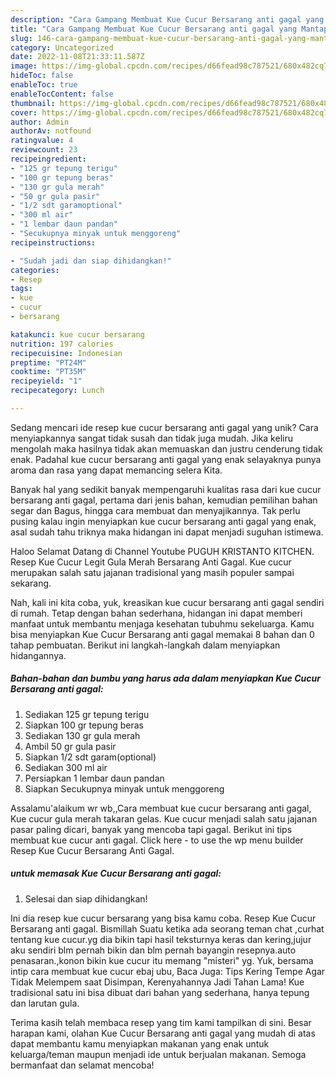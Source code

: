 ```yaml
---
description: "Cara Gampang Membuat Kue Cucur Bersarang anti gagal yang Mantap"
title: "Cara Gampang Membuat Kue Cucur Bersarang anti gagal yang Mantap"
slug: 146-cara-gampang-membuat-kue-cucur-bersarang-anti-gagal-yang-mantap
category: Uncategorized
date: 2022-11-08T21:33:11.587Z
image: https://img-global.cpcdn.com/recipes/d66fead98c787521/680x482cq70/kue-cucur-bersarang-anti-gagal-foto-resep-utama.jpg
hideToc: false
enableToc: true
enableTocContent: false
thumbnail: https://img-global.cpcdn.com/recipes/d66fead98c787521/680x482cq70/kue-cucur-bersarang-anti-gagal-foto-resep-utama.jpg
cover: https://img-global.cpcdn.com/recipes/d66fead98c787521/680x482cq70/kue-cucur-bersarang-anti-gagal-foto-resep-utama.jpg
author: Admin
authorAv: notfound
ratingvalue: 4
reviewcount: 23
recipeingredient:
- "125 gr tepung terigu"
- "100 gr tepung beras"
- "130 gr gula merah"
- "50 gr gula pasir"
- "1/2 sdt garamoptional"
- "300 ml air"
- "1 lembar daun pandan"
- "Secukupnya minyak untuk menggoreng"
recipeinstructions:

- "Sudah jadi dan siap dihidangkan!"
categories:
- Resep
tags:
- kue
- cucur
- bersarang

katakunci: kue cucur bersarang 
nutrition: 197 calories
recipecuisine: Indonesian
preptime: "PT24M"
cooktime: "PT35M"
recipeyield: "1"
recipecategory: Lunch

---
```





Sedang mencari ide resep kue cucur bersarang anti gagal yang unik? Cara menyiapkannya sangat tidak susah dan tidak juga mudah. Jika keliru mengolah maka hasilnya tidak akan memuaskan dan justru cenderung tidak enak. Padahal kue cucur bersarang anti gagal yang enak selayaknya punya aroma dan rasa yang dapat memancing selera Kita.





Banyak hal yang sedikit banyak mempengaruhi kualitas rasa dari kue cucur bersarang anti gagal, pertama dari jenis bahan, kemudian pemilihan bahan segar dan Bagus, hingga cara membuat dan menyajikannya. Tak perlu pusing kalau ingin menyiapkan kue cucur bersarang anti gagal yang enak,      asal sudah tahu triknya maka hidangan ini dapat menjadi suguhan istimewa.














Haloo Selamat Datang di Channel Youtube PUGUH KRISTANTO KITCHEN. Resep Kue Cucur Legit Gula Merah Bersarang Anti Gagal. Kue cucur merupakan salah satu jajanan tradisional yang masih populer sampai sekarang.






Nah, kali ini kita coba, yuk, kreasikan kue cucur bersarang anti gagal sendiri di rumah. Tetap dengan bahan sederhana, hidangan ini dapat memberi manfaat untuk membantu menjaga kesehatan tubuhmu sekeluarga. Kamu bisa menyiapkan Kue Cucur Bersarang anti gagal memakai 8 bahan dan 0 tahap pembuatan. Berikut ini langkah-langkah dalam menyiapkan hidangannya.

<!--inarticleads1-->

##### Bahan-bahan dan bumbu yang harus ada dalam menyiapkan Kue Cucur Bersarang anti gagal:

1. Sediakan 125 gr tepung terigu
1. Siapkan 100 gr tepung beras
1. Sediakan 130 gr gula merah
1. Ambil 50 gr gula pasir
1. Siapkan 1/2 sdt garam(optional)
1. Sediakan 300 ml air
1. Persiapkan 1 lembar daun pandan
1. Siapkan Secukupnya minyak untuk menggoreng


Assalamu&#39;alaikum wr wb,,Cara membuat kue cucur bersarang anti gagal, Kue cucur gula merah takaran gelas. Kue cucur menjadi salah satu jajanan pasar paling dicari, banyak yang mencoba tapi gagal. Berikut ini tips membuat kue cucur anti gagal. Click here - to use the wp menu builder Resep Kue Cucur Bersarang Anti Gagal. 

<!--inarticleads2-->

#####  untuk memasak Kue Cucur Bersarang anti gagal:


1. Selesai dan siap dihidangkan!

Ini dia resep kue cucur bersarang yang bisa kamu coba. Resep Kue Cucur Bersarang anti gagal. Bismillah Suatu ketika ada seorang teman chat ,curhat tentang kue cucur.yg dia bikin tapi hasil teksturnya keras dan kering,jujur aku sendiri blm pernah bikin dan blm pernah bayangin resepnya.auto penasaran.,konon bikin kue cucur itu memang &#34;misteri&#34; yg. Yuk, bersama intip cara membuat kue cucur ebaj ubu, Baca Juga: Tips Kering Tempe Agar Tidak Melempem saat Disimpan, Kerenyahannya Jadi Tahan Lama! Kue tradisional satu ini bisa dibuat dari bahan yang sederhana, hanya tepung dan larutan gula. 

Terima kasih telah membaca resep yang tim kami tampilkan di sini. Besar harapan kami, olahan Kue Cucur Bersarang anti gagal yang mudah di atas dapat membantu kamu menyiapkan makanan yang enak untuk keluarga/teman maupun menjadi ide untuk berjualan makanan. Semoga bermanfaat dan selamat mencoba!

